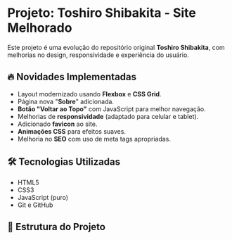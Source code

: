 # Projeto: Toshiro Shibakita - Site Melhorado

Este projeto é uma evolução do repositório original **Toshiro Shibakita**, com melhorias no design, responsividade e experiência do usuário.

## 🔥 Novidades Implementadas

- Layout modernizado usando **Flexbox** e **CSS Grid**.
- Página nova "**Sobre**" adicionada.
- **Botão "Voltar ao Topo"** com JavaScript para melhor navegação.
- Melhorias de **responsividade** (adaptado para celular e tablet).
- Adicionado **favicon** ao site.
- **Animações CSS** para efeitos suaves.
- Melhoria no **SEO** com uso de meta tags apropriadas.

## 🛠️ Tecnologias Utilizadas

- HTML5
- CSS3
- JavaScript (puro)
- Git e GitHub

## 📂 Estrutura do Projeto


